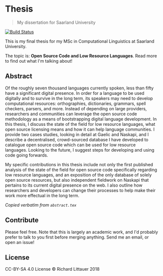# Thesis

> My dissertation for Saarland University

[![Build Status](https://travis-ci.org/RichardLitt/thesis.svg?branch=master)](https://travis-ci.org/RichardLitt/thesis)

This is my final thesis for my MSc in Computational Linguistics at Saarland University.

The topic is: **Open Source Code and Low Resource Languages**. Read more to find out what I'm talking about!

## Abstract


Of the roughly seven thousand languages currently spoken, less than fifty have a significant digital presence. In order for a language to be used digitally and to survive in the long term, its speakers may need to develop computational resources: orthographies, dictionaries, grammars, spell checkers, parsers, and more. Instead of depending on large providers, researchers and communities can leverage the open source code methodology as a means of bootstrapping digital language development. In this thesis, I discuss the state of the field for low resource languages, what open source licensing means and how it can help language communities. I provide two cases studies, looking in detail at Gaelic and Naskapi, and I describe a decentralised, crowd-sourced database I have developed to catalogue open source code which can be used for low resource languages. Looking to the future, I suggest steps for developing and using code going forwards.

My specific contributions in this thesis include not only the first published analysis of the state of the field for open source code specifically regarding low resource languages, and an exposition of the only database of solely open source resources, but also independent fieldwork on Naskapi that pertains to its current digital presence on the web. I also outline how researchers and developers can change their processes to help make their work more effectual in the long term.

_Copied verbatim from `abstract.tex`_

## Contribute

Please feel free. Note that this is largely an academic work, and I'd probably prefer to talk to you first before merging anything. Send me an email, or open an issue!

## License

CC-BY-SA 4.0 License © Richard Littauer 2018
